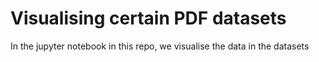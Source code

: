 # Visualising certain PDF datasets

In the jupyter notebook in this repo, we visualise the data in the datasets